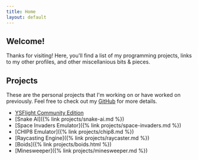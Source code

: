 ```yaml
---
title: Home
layout: default
---
```


## Welcome!
Thanks for visiting! Here, you'll find a list of my programming projects, links to my other profiles, and other miscellanious bits & pieces.
			 
## Projects
These are the personal projects that I'm working on or have worked on previously. Feel free to check out my [GitHub](https://github.com/JOBBIN9422) for more details.
- [YSFlight Community Edition](https://github.com/YSCEDC/YSCE)
- [Snake AI]({% link projects/snake-ai.md %})
- [Space Invaders Emulator]({% link projects/space-invaders.md %})
- [CHIP8 Emulator]({% link projects/chip8.md %})
- [Raycasting Engine]({% link projects/raycaster.md %})
- [Boids]({% link projects/boids.html %})
- [Minesweeper]({% link projects/minesweeper.md %})